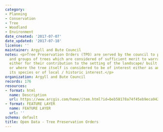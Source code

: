 ```yaml
---
category:
- Planning
- Conservation
- Tree
- Woodland
- Environment
date_created: '2017-07-07'
date_updated: '2017-07-18'
license: ''
maintainer: Argyll and Bute Council
notes: <p>Tree Preservation Orders (TPO) are served by the council to protect individual
  and groups of trees which are considered of sufficient merit to warrant formal protection
  either for their contribution to the setting of the landscape/ built environment
  or where the tree itself is considered to be of interest either as an example of
  its species or of local / historic interest.</p>
organization: Argyll and Bute Council
records: 176
resources:
- format: html
  name: Description
  url: https://www.arcgis.com/home/item.html?id=beb58178a74f45eb9eca942cf2584c48
- format: FEATURE LAYER
  name: FEATURE LAYER
  url: ''
schema: default
title: Open Data - Tree Preservation Orders
---
```

